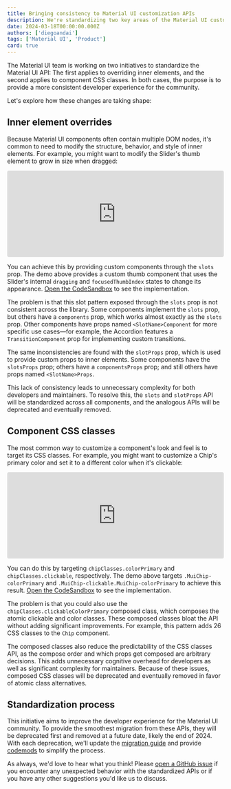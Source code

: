 ```yaml
---
title: Bringing consistency to Material UI customization APIs
description: We're standardizing two key areas of the Material UI customization APIs to reduce complexity and cognitive overhead. Read on to learn what's changing.
date: 2024-03-18T00:00:00.000Z
authors: ['diegoandai']
tags: ['Material UI', 'Product']
card: true
---
```


The Material UI team is working on two initiatives to standardize the Material UI API: The first applies to overriding inner elements, and the second applies to component CSS classes.
In both cases, the purpose is to provide a more consistent developer experience for the community.

Let's explore how these changes are taking shape:

## Inner element overrides

Because Material UI components often contain multiple DOM nodes, it's common to need to modify the structure, behavior, and style of inner elements.
For example, you might want to modify the Slider's thumb element to grow in size when dragged:

<iframe src="https://codesandbox.io/embed/nw34ry?view=Editor+%2B+Preview&module=%2Fsrc%2FDemo.tsx&hidenavigation=1"
     style="width:100%; height: 200px; border:0; border-radius: 4px; overflow:hidden;"
     title="blog/material-ui-early-2024-standardization/slider-slots-example"
     allow="accelerometer; ambient-light-sensor; camera; encrypted-media; geolocation; gyroscope; hid; microphone; midi; payment; usb; vr; xr-spatial-tracking"
     sandbox="allow-forms allow-modals allow-popups allow-presentation allow-same-origin allow-scripts"
   ></iframe>

You can achieve this by providing custom components through the `slots` prop.
The demo above provides a custom thumb component that uses the Slider's internal `dragging` and `focusedThumbIndex` states to change its appearance.
[Open the CodeSandbox](https://codesandbox.io/p/sandbox/blog-material-ui-early-2024-deprecations-slider-slots-example-nw34ry?file=%2Fsrc%2FDemo.tsx) to see the implementation.

The problem is that this slot pattern exposed through the `slots` prop is not consistent across the library.
Some components implement the `slots` prop, but others have a `components` prop, which works almost exactly as the `slots` prop.
Other components have props named `<SlotName>Component` for more specific use cases—for example, the Accordion features a `TransitionComponent` prop for implementing custom transitions.

The same inconsistencies are found with the `slotProps` prop, which is used to provide custom props to inner elements.
Some components have the `slotsProps` prop; others have a `componentsProps` prop; and still others have props named `<SlotName>Props`.

This lack of consistency leads to unnecessary complexity for both developers and maintainers.
To resolve this, the `slots` and `slotProps` API will be standardized across all components, and the analogous APIs will be deprecated and eventually removed.

## Component CSS classes

The most common way to customize a component's look and feel is to target its CSS classes.
For example, you might want to customize a Chip's primary color and set it to a different color when it's clickable:

<iframe src="https://codesandbox.io/embed/d7xqr6?view=Editor+%2B+Preview&module=%2Fsrc%2FDemo.tsx&hidenavigation=1"
     style="width:100%; height: 200px; border:0; border-radius: 4px; overflow:hidden;"
     title="blog/material-ui-early-2024-standardization/chip-classes-example"
     allow="accelerometer; ambient-light-sensor; camera; encrypted-media; geolocation; gyroscope; hid; microphone; midi; payment; usb; vr; xr-spatial-tracking"
     sandbox="allow-forms allow-modals allow-popups allow-presentation allow-same-origin allow-scripts"
   ></iframe>

You can do this by targeting `chipClasses.colorPrimary` and `chipClasses.clickable`, respectively.
The demo above targets `.MuiChip-colorPrimary` and `.MuiChip-clickable.MuiChip-colorPrimary` to achieve this result.
[Open the CodeSandbox](https://codesandbox.io/p/sandbox/blog-material-ui-early-2024-deprecations-chip-classes-example-d7xqr6?file=%2Fsrc%2FDemo.tsx) to see the implementation.

The problem is that you could also use the `chipClasses.clickableColorPrimary` composed class, which composes the atomic clickable and color classes.
These composed classes bloat the API without adding significant improvements.
For example, this pattern adds 26 CSS classes to the `Chip` component.

The composed classes also reduce the predictability of the CSS classes API, as the compose order and which props get composed are arbitrary decisions.
This adds unnecessary cognitive overhead for developers as well as significant complexity for maintainers.
Because of these issues, composed CSS classes will be deprecated and eventually removed in favor of atomic class alternatives.

## Standardization process

This initiative aims to improve the developer experience for the Material UI community.
To provide the smoothest migration from these APIs, they will be deprecated first and removed at a future date, likely the end of 2024.
With each deprecation, we'll update the [migration guide](https://mui.com/material-ui/migration/migrating-from-deprecated-apis/) and provide [codemods](https://github.com/mui/material-ui/tree/master/packages/mui-codemod#deprecations) to simplify the process.

As always, we'd love to hear what you think! Please [open a GitHub issue](https://github.com/mui/material-ui/issues/new/choose) if you encounter any unexpected behavior with the standardized APIs or if you have any other suggestions you'd like us to discuss.
